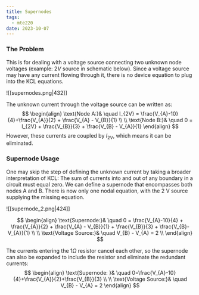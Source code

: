 ```yaml
---
title: Supernodes
tags:
  - mte220
date: 2023-10-07
---
```

### The Problem
This is for dealing with a voltage source connecting two unknown node voltages (example: $2V$ source in schematic below). Since a voltage source may have any current flowing through it, there is no device equation to plug into the KCL equations.

![[supernodes.png|432]]

The unknown current through the voltage source can be written as:
$$
\begin{align}
\text{Node A:}& \quad I_{2V} = \frac{V_{A}-10}{4}+\frac{V_{A}}{2} + \frac{V_{A} - V_{B}}{1} \\ \\
\text{Node B:}& \quad 0 = I_{2V} + \frac{V_{B}}{3} + \frac{V_{B} - V_{A}}{1}
\end{align}
$$
However, these currents are coupled by $I_{2V}$, which means it can be eliminated.

### Supernode Usage
One may skip the step of defining the unknown current by taking a broader interpretation of KCL: The sum of currents into and out of any boundary in a circuit must equal zero. We can define a supernode that encompasses both nodes A and B. There is now only one nodal equation, with the 2 V source supplying the missing equation.

![[supernode_2.png|424]]

$$
\begin{align}
\text{Supernode:}& \quad 0 = \frac{V_{A}-10}{4} + \frac{V_{A}}{2} + \frac{V_{A} - V_{B}}{1} + \frac{V_{B}}{3} + \frac{V_{B}-V_{A}}{1} \\ \\
\text{Voltage Source:}& \quad V_{B} - V_{A} = 2 \\
\end{align}
$$

The currents entering the $1 \Omega$ resistor cancel each other, so the supernode can also be expanded to include the resistor and eliminate the redundant currents:
$$
\begin{align}
\text{Supernode: }& \quad 0=\frac{V_{A}-10}{4}+\frac{V_{A}}{2}+\frac{V_{B}}{3} \\ \\
\text{Voltage Source:}& \quad V_{B} - V_{A} = 2
\end{align}
$$
